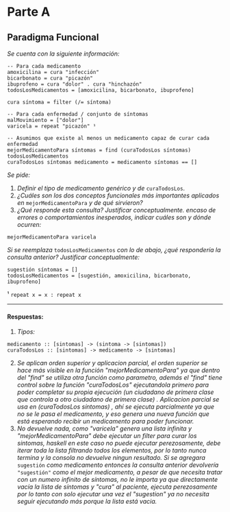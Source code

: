 # Parte A
## Paradigma Funcional

_Se cuenta con la siguiente información:_

```
-- Para cada medicamento
amoxicilina = cura "infección"
bicarbonato = cura "picazón"
ibuprofeno = cura "dolor" . cura "hinchazón"
todosLosMedicamentos = [amoxicilina, bicarbonato, ibuprofeno]

cura síntoma = filter (/= síntoma)

-- Para cada enfermedad / conjunto de síntomas
malMovimiento = ["dolor"]
varicela = repeat "picazón" ¹

-- Asumimos que existe al menos un medicamento capaz de curar cada enfermedad
mejorMedicamentoPara síntomas = find (curaTodosLos síntomas) todosLosMedicamentos
curaTodosLos síntomas medicamento = medicamento síntomas == []
```

_Se pide:_

1. _Definir el tipo de medicamento genérico y de_ `curaTodosLos`.
2. _¿Cuáles son los dos conceptos funcionales más importantes aplicados en_ `mejorMedicamentoPara` _y de qué sirvieron?_
3. _¿Qué responde esta consulta? Justificar conceptualmente. encaso de errores o comportamientos inesperados, indicar cuáles son y dónde ocurren:_

  `mejorMedicamentoPara varicela`

  _Si se reemplaza_ `todosLosMedicamentos` _con lo de abajo, ¿qué respondería la consulta anterior? Justificar conceptualmente:_
  ```
  sugestión síntomas = []
  todosLosMedicamentos = [sugestión, amoxicilina, bicarbonato, ibuprofeno]
  ```

¹ `repeat x = x : repeat x`

---

#### Respuestas:

1. _Tipos:_
  ```
  medicamento :: [sintomas] -> (sintoma -> [sintomas])
  curaTodosLos :: [sintomas] -> medicamento -> [sintomas]
  ```

2. _Se aplican orden superior y aplicacion parcial, el orden superior se hace más visible en la función "mejorMedicamentoPara" ya que dentro del "find" se utiliza otra función como parametro, además el "find" tiene control sobre la función "curaTodosLos" ejecutandola primero para poder completar su propia ejecución (un ciudadano de primera clase que controla a otro ciudadano de primera clase) . Aplicacion parcial se usa en (curaTodosLos síntomas) , ahí se ejecuta parcialmente ya que no se le pasa el medicamento,
y eso genera una nueva función que está esperando recibir un medicamento para poder funcionar._
3. _No devuelve nada, como "varicela" genera una lista infinita y "mejorMedicamentoPara" debe ejecutar un filter para curar los sintomas, haskell en este caso no puede ejecutar perezosamente, debe iterar toda la lista filtrando todos los elementos, por lo tanto nunca termina y la consola no devuelve ningun resultado.
Si se agregara_ `sugestión` _como medicamento entonces la consulta anterior devolvería_ `"sugestión"` _como el mejor medicamento, a pesar de que necesita tratar con un numero infinito de síntomas, no le importa ya que directamente vacía la
lista de síntomas y "cura" al paciente, ejecuta perezosamente por lo tanto con solo ejecutar una vez el "sugestion" ya no necesita seguir ejecutando más porque la lista está vacia._
